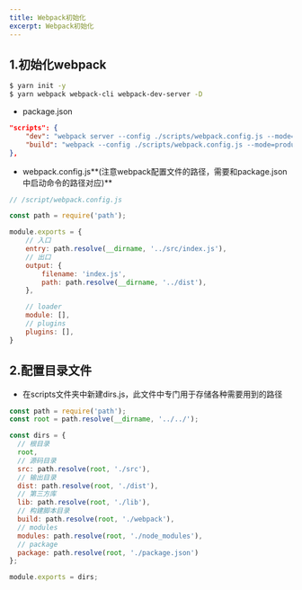 ```yaml
---
title: Webpack初始化
excerpt: Webpack初始化
---
```


## 1.初始化webpack

```bash
$ yarn init -y
$ yarn webpack webpack-cli webpack-dev-server -D
```

- package.json

```json
"scripts": {
    "dev": "webpack server --config ./scripts/webpack.config.js --mode=development", // 开发时的启动服务命令
    "build": "webpack --config ./scripts/webpack.config.js --mode=production"       // 编译命令
},
```

- webpack.config.js**(注意webpack配置文件的路径，需要和package.json中启动命令的路径对应)**

```js
// /script/webpack.config.js

const path = require('path');

module.exports = {
    // 入口
    entry: path.resolve(__dirname, '../src/index.js'),
    // 出口
    output: {
        filename: 'index.js',
        path: path.resolve(__dirname, '../dist'),
    },

    // loader
    module: [],
    // plugins
    plugins: [],
}
```

## 2.配置目录文件

- 在scripts文件夹中新建dirs.js，此文件中专门用于存储各种需要用到的路径

```js
const path = require('path');
const root = path.resolve(__dirname, '../../');

const dirs = {
  // 根目录
  root,
  // 源码目录
  src: path.resolve(root, './src'),
  // 输出目录
  dist: path.resolve(root, './dist'),
  // 第三方库
  lib: path.resolve(root, './lib'),
  // 构建脚本目录
  build: path.resolve(root, './webpack'),
  // modules
  modules: path.resolve(root, './node_modules'),
  // package
  package: path.resolve(root, './package.json')
};

module.exports = dirs;
```

